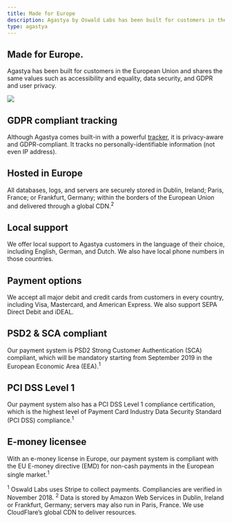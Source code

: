 ```yaml
---
title: Made for Europe
description: Agastya by Oswald Labs has been built for customers in the European Union and shares the same values such as accessibility and equality, data security, and GDPR and user privacy.
type: agastya
---
```


<section class="hero pb-5">
	<div class="container">
		<div class="row">
			<div class="col-md-6">
				<h1>Made for Europe.</h1>
				<p class="intro-para">Agastya has been built for customers in the European Union and shares the same values such as accessibility and equality, data security, and GDPR and user privacy.</p>
			</div>
			<div class="col-md-6 text-right">
				<img role="presentation" class="hero-image-alt-2" src="/images/illustrations/eu.svg">
			</div>
		</div>
	</div>
</section>
<section>
	<div class="container">
		<div class="row">
			<div class="col-md-6 mb-5">
				<i class="fas fa-chart-line fa-2x text-muted mb-4"></i>
				<h2 class="subheading">GDPR compliant tracking</h2>
				<p>Although Agastya comes built-in with a powerful <a href="/platform/agastya/features/privacy-web-analytics/">tracker</a>, it is privacy-aware and GDPR-compliant. It tracks no personally-identifiable information (not even IP address).</p>
			</div>
		</div>
		<div class="row">
			<div class="col-md-6 mb-5">
				<i class="fas fa-globe-europe fa-2x text-muted mb-4"></i>
				<h2 class="subheading">Hosted in Europe</h2>
				<p>All databases, logs, and servers are securely stored in Dublin, Ireland; Paris, France; or Frankfurt, Germany; within the borders of the European Union and delivered through a global CDN.<sup>2</sup></p>
			</div>
			<div class="col-md-6 mb-5">
				<i class="fas fa-headset fa-2x text-muted mb-4"></i>
				<h2 class="subheading">Local support</h2>
				<p>We offer local support to Agastya customers in the language of their choice, including English, German, and Dutch. We also have local phone numbers in those countries.</p>
			</div>
			<div class="col-md-6 mb-5">
				<i class="fas fa-euro-sign fa-2x text-muted mb-4"></i>
				<h2 class="subheading">Payment options</h2>
				<p>We accept all major debit and credit cards from customers in every country, including Visa, Mastercard, and American Express. We also support SEPA Direct Debit and iDEAL.</p>
			</div>
			<div class="col-md-6 mb-5">
				<i class="fas fa-lock fa-2x text-muted mb-4"></i>
				<h2 class="subheading">PSD2 &amp; SCA compliant</h2>
				<p>Our payment system is PSD2 Strong Customer Authentication (SCA) compliant, which will be mandatory starting from September 2019 in the European Economic Area (EEA).<sup>1</sup></p>
			</div>
			<div class="col-md-6 mb-5">
				<i class="fas fa-shield-alt fa-2x text-muted mb-4"></i>
				<h2 class="subheading">PCI DSS Level 1</h2>
				<p>Our payment system also has a PCI DSS Level 1 compliance certification, which is the highest level of Payment Card Industry Data Security Standard (PCI DSS) compliance.<sup>1</sup></p>
			</div>
			<div class="col-md-6 mb-5">
				<i class="fas fa-money-bill-wave fa-2x text-muted mb-4"></i>
				<h2 class="subheading">E-money licensee</h2>
				<p>With an e-money license in Europe, our payment system is compliant with the EU E-money directive (EMD) for non-cash payments in the European single market.<sup>1</sup></p>
			</div>
		</div>
		<p class="small mt-5">
			<sup>1</sup> Oswald Labs uses Stripe to collect payments. Compliancies are verified in November 2018. <sup>2</sup> Data is stored by Amazon Web Services in Dublin, Ireland or Frankfurt, Germany; servers may also run in Paris, France. We use CloudFlare’s global CDN to deliver resources.
		</p>
	</div>
</section>